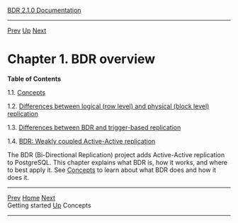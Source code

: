   [BDR 2.1.0 Documentation](README.md)                                                                          
  --------------------------------------------------------------- ------------------------------------------- -- -----------------------------------------------------
  [Prev](getting-started.md "Getting started")   [Up](getting-started.md)        [Next](bdr-concepts.md "Concepts")  


# Chapter 1. BDR overview

**Table of Contents**

1.1. [Concepts](bdr-concepts.md)

1.2. [Differences between logical (row level) and physical (block level)
replication](logical-vs-physical.md)

1.3. [Differences between BDR and trigger-based
replication](bdr-vs-trigger-based.md)

1.4. [BDR: Weakly coupled Active-Active
replication](weak-coupled-activeactive.md)

The BDR (Bi-Directional Replication) project adds Active-Active
replication to PostgreSQL. This chapter explains what BDR is, how it
works, and where to best apply it. See [Concepts](bdr-concepts.md) to
learn about what BDR does and how it does it.



  --------------------------------------------- ------------------------------------------- ------------------------------------------
  [Prev](getting-started.md)        [Home](README.md)        [Next](bdr-concepts.md)  
  Getting started                                [Up](getting-started.md)                                    Concepts
  --------------------------------------------- ------------------------------------------- ------------------------------------------
